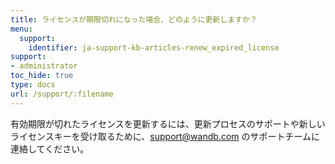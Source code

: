 ```yaml
---
title: ライセンスが期限切れになった場合、どのように更新しますか？
menu:
  support:
    identifier: ja-support-kb-articles-renew_expired_license
support:
- administrator
toc_hide: true
type: docs
url: /support/:filename
---
```


有効期限が切れたライセンスを更新するには、更新プロセスのサポートや新しいライセンスキーを受け取るために、support@wandb.com のサポートチームに連絡してください。